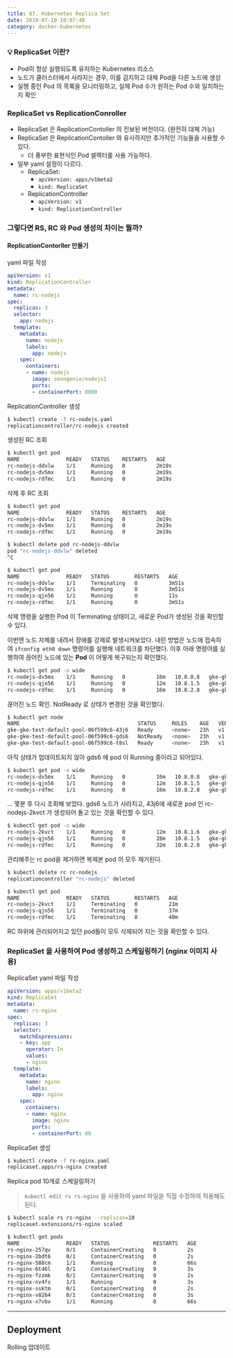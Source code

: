 ```yaml
---
title: 07. Kubernetes Replica Set
date: 2019-07-10 10:07:40
category: docker-kubernetes
---
```


### 💡 ReplicaSet 이란?
- Pod이 항상 실행되도록 유지하는 Kubernetes 리소스
- 노드가 클러스터에서 사라지는 경우, 이를 감지하고 대체 Pod을 다른 노드에 생성
- 실행 중인 Pod 의 목록을 모니터링하고, 실제 Pod 수가 원하는 Pod 수와 일치하는지 확인

### ReplicaSet vs ReplicationConroller
- ReplicaSet 은 ReplicationContoller 의 진보된 버전이다. (완전히 대체 가능)
- ReplicaSet 은 ReplicationContoller 와 유사하지만 추가적인 기능들을 사용할 수 있다.
    - 더 풍부한 표현식인 Pod 셀렉터를 사용 가능하다.
- 일부 yaml 설정이 다르다.
    - ReplicaSet: 
        - `apiVersion: apps/v1beta2`
        - `kind: ReplicaSet`
    - ReplicationController
        - `apiVersion: v1`
        - `kind: ReplicationController`

### 그렇다면 RS, RC 와 Pod 생성의 차이는 뭘까?


#### ReplicationContorller 만들기

yaml 파일 작성
```yaml
apiVersion: v1
kind: ReplicationController
metadata:
  name: rc-nodejs
spec:
  replicas: 3
  selector:
    app: nodejs
  template:
    metadata:
      name: nodejs
      labels:
        app: nodejs
    spec:
      containers:
      - name: nodejs
        image: seongenie/nodejs1
        ports:
        - containerPort: 8080
```
ReplicationController 생성
```sh
$ kubectl create -f rc-nodejs.yaml
replicationcontroller/rc-nodejs created
```

생성된 RC 조회
```sh
$ kubectl get pod
NAME               READY   STATUS    RESTARTS   AGE
rc-nodejs-ddvlw    1/1     Running   0          2m19s
rc-nodejs-dv5mx    1/1     Running   0          2m19s
rc-nodejs-rdfmc    1/1     Running   0          2m19s
```

삭제 후 RC 조회
```sh
$ kubectl get pod
NAME               READY   STATUS    RESTARTS   AGE
rc-nodejs-ddvlw    1/1     Running   0          2m19s
rc-nodejs-dv5mx    1/1     Running   0          2m19s
rc-nodejs-rdfmc    1/1     Running   0          2m19s

$ kubectl delete pod rc-nodejs-ddvlw
pod "rc-nodejs-ddvlw" deleted
^C

$ kubectl get pod
NAME               READY   STATUS        RESTARTS   AGE
rc-nodejs-ddvlw    1/1     Terminating   0          3m51s
rc-nodejs-dv5mx    1/1     Running       0          3m51s
rc-nodejs-qjn56    1/1     Running       0          11s
rc-nodejs-rdfmc    1/1     Running       0          3m51s
```
삭제 명령을 실행한 Pod 이 Terminating 상태이고, 새로운 Pod가 생성된 것을 확인할 수 있다. 

이번엔 노드 자체를 내려서 장애를 강제로 발생시켜보았다.
내린 방법은 노드에 접속하여 `ifconfig eth0 down` 명령어를 실행해 네트워크를 차단했다.
이후 아래 명령어를 실행하여 끊어진 노드에 있는 __Pod__ 이 어떻게 복구되는지 확인했다.
```sh
$ kubectl get pod -o wide
rc-nodejs-dv5mx    1/1     Running   0          16m   10.8.0.8   gke-gke-test-default-pool-06f599c6-gds6   <none>
rc-nodejs-qjn56    1/1     Running   0          12m   10.8.1.5   gke-gke-test-default-pool-06f599c6-43j6   <none>
rc-nodejs-rdfmc    1/1     Running   0          16m   10.8.2.8   gke-gke-test-default-pool-06f599c6-t8sl   <none>
```

끊어진 노드 확인. NotReady 로 상태가 변경된 것을 확인했다.
```sh
$ kubectl get node
NAME                                      STATUS     ROLES    AGE   VERSION
gke-gke-test-default-pool-06f599c6-43j6   Ready      <none>   23h   v1.12.8-gke.10
gke-gke-test-default-pool-06f599c6-gds6   NotReady   <none>   23h   v1.12.8-gke.10
gke-gke-test-default-pool-06f599c6-t8sl   Ready      <none>   23h   v1.12.8-gke.10
```

아직 상태가 업데이트되지 않아 gds6 에 pod 이 Running 중이라고 되어있다. 
```sh
$ kubectl get pod -o wide
rc-nodejs-dv5mx    1/1     Running   0          16m   10.8.0.8   gke-gke-test-default-pool-06f599c6-gds6   <none>
rc-nodejs-qjn56    1/1     Running   0          12m   10.8.1.5   gke-gke-test-default-pool-06f599c6-43j6   <none>
rc-nodejs-rdfmc    1/1     Running   0          16m   10.8.2.8   gke-gke-test-default-pool-06f599c6-t8sl   <none>
```

... 몇분 후 다시 조회해 보았다. gds6 노드가 사라지고, 43j6에 새로운 pod 인 rc-nodejs-2kvct 가 생성되어 돌고 있는 것을 확인할 수 있다.
```sh
$ kubectl get pod -o wide
rc-nodejs-2kvct    1/1     Running   0          12m   10.8.1.6   gke-gke-test-default-pool-06f599c6-43j6   <none>
rc-nodejs-qjn56    1/1     Running   0          28m   10.8.1.5   gke-gke-test-default-pool-06f599c6-43j6   <none>
rc-nodejs-rdfmc    1/1     Running   0          32m   10.8.2.8   gke-gke-test-default-pool-06f599c6-t8sl   <none>
```

관리해주는 rc pod을 제거하면 복제본 pod 이 모두 제거된다.
```sh
$ kubectl delete rc rc-nodejs
replicationcontroller "rc-nodejs" deleted

$ kubectl get pod
NAME               READY   STATUS        RESTARTS   AGE
rc-nodejs-2kvct    1/1     Terminating   0          21m
rc-nodejs-qjn56    1/1     Terminating   0          37m
rc-nodejs-rdfmc    1/1     Terminating   0          40m
```
RC 하위에 관리되어지고 있던 pod들이 모두 삭제되어 지는 것을 확인할 수 있다.

### ReplicaSet 을 사용하여 Pod 생성하고 스케일링하기 (nginx 이미지 사용)
ReplicaSet yaml 파일 작성
```yaml
apiVersion: apps/v1beta2
kind: ReplicaSet
metadata:
  name: rs-nginx
spec:
  replicas: 3
  selector:
    matchExpressions:
    - key: app
      operator: In
      values:
      - nginx
  template:
    metadata:
      name: nginx
      labels:
        app: nginx
    spec:
      containers:
      - name: nginx
        image: nginx
        ports:
        - containerPort: 80
```

ReplicaSet 생성
```sh
$ kubectl create -f rs-nginx.yaml
replicaset.apps/rs-nginx created
```

Replica pod 10개로 스케일링하기
> `kubectl edit rs rs-nginx` 을 사용하여 yaml 파일을 직접 수정하여 적용해도 된다.
```sh
$ kubectl scale rs rs-nginx --replicas=10
replicaset.extensions/rs-nginx scaled

$ kubectl get pods
NAME               READY   STATUS              RESTARTS   AGE
rs-nginx-257qv     0/1     ContainerCreating   0          2s
rs-nginx-2bdt6     0/1     ContainerCreating   0          2s
rs-nginx-588cm     1/1     Running             0          66s
rs-nginx-6t46l     0/1     ContainerCreating   0          3s
rs-nginx-fzzmk     0/1     ContainerCreating   0          2s
rs-nginx-nv4fs     1/1     Running             0          3s
rs-nginx-ssktm     0/1     ContainerCreating   0          2s
rs-nginx-v82b4     0/1     ContainerCreating   0          3s
rs-nginx-x7vbv     1/1     Running             0          66s
```




---

## Deployment
Rolling 업데이트
